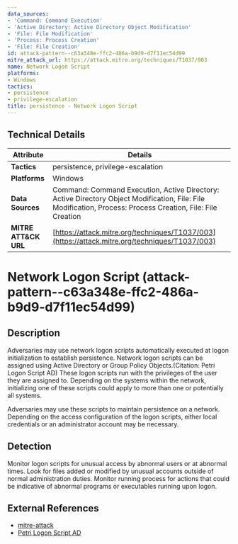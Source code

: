 ```yaml
---
data_sources:
- 'Command: Command Execution'
- 'Active Directory: Active Directory Object Modification'
- 'File: File Modification'
- 'Process: Process Creation'
- 'File: File Creation'
id: attack-pattern--c63a348e-ffc2-486a-b9d9-d7f11ec54d99
mitre_attack_url: https://attack.mitre.org/techniques/T1037/003
name: Network Logon Script
platforms:
- Windows
tactics:
- persistence
- privilege-escalation
title: persistence - Network Logon Script
---
```


## Technical Details

| Attribute | Details |
|-----------|----------|
| **Tactics** | persistence, privilege-escalation |
| **Platforms** | Windows |
| **Data Sources** | Command: Command Execution, Active Directory: Active Directory Object Modification, File: File Modification, Process: Process Creation, File: File Creation |
| **MITRE ATT&CK URL** | [https://attack.mitre.org/techniques/T1037/003](https://attack.mitre.org/techniques/T1037/003) |

# Network Logon Script (attack-pattern--c63a348e-ffc2-486a-b9d9-d7f11ec54d99)

## Description
Adversaries may use network logon scripts automatically executed at logon initialization to establish persistence. Network logon scripts can be assigned using Active Directory or Group Policy Objects.(Citation: Petri Logon Script AD) These logon scripts run with the privileges of the user they are assigned to. Depending on the systems within the network, initializing one of these scripts could apply to more than one or potentially all systems.  
 
Adversaries may use these scripts to maintain persistence on a network. Depending on the access configuration of the logon scripts, either local credentials or an administrator account may be necessary.

## Detection
Monitor logon scripts for unusual access by abnormal users or at abnormal times. Look for files added or modified by unusual accounts outside of normal administration duties. Monitor running process for actions that could be indicative of abnormal programs or executables running upon logon.

## External References
- [mitre-attack](https://attack.mitre.org/techniques/T1037/003)
- [Petri Logon Script AD](https://www.petri.com/setting-up-logon-script-through-active-directory-users-computers-windows-server-2008)
